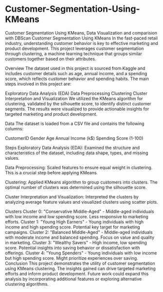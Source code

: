 # Customer-Segmentation-Using-KMeans
Customer Segmentation Using KMeans, Data Visualization and comparision with DBScan
Customer Segmentation Using KMeans
In the fast-paced retail industry, understanding customer behavior is key to effective marketing and product development. This project leverages customer segmentation through clustering, a machine learning technique that groups similar customers together based on their attributes.

Overview
The dataset used in this project is sourced from Kaggle and includes customer details such as age, annual income, and a spending score, which reflects customer behavior and spending habits. The main steps involved in this project are:

Exploratory Data Analysis (EDA)
Data Preprocessing
Clustering
Cluster Interpretation and Visualization
We utilized the KMeans algorithm for clustering, validated by the silhouette score, to identify distinct customer segments. The results were visualized to provide actionable insights for targeted marketing and product development.

Data
The dataset is loaded from a CSV file and contains the following columns:

CustomerID
Gender
Age
Annual Income (k$)
Spending Score (1-100)

Steps
Exploratory Data Analysis (EDA): Examined the structure and characteristics of the dataset, including data shape, types, and missing values.

Data Preprocessing: Scaled features to ensure equal weight in clustering. This is a crucial step before applying KMeans.

Clustering: Applied KMeans algorithm to group customers into clusters. The optimal number of clusters was determined using the silhouette score.

Cluster Interpretation and Visualization: Interpreted the clusters by analyzing average feature values and visualized clusters using scatter plots.

Clusters
Cluster 0: "Conservative Middle-Aged" - Middle-aged individuals with low income and low spending score. Less responsive to marketing efforts.
Cluster 1: "Young High Earners" - Young individuals with high income and high spending score. Potential key target for marketing campaigns.
Cluster 2: "Balanced Middle-Aged" - Middle-aged individuals with moderate income and balanced spending. Focus on value and quality in marketing.
Cluster 3: "Wealthy Savers" - High income, low spending score. Potential insights into saving behavior or dissatisfaction with offerings.
Cluster 4: "Young Spenders" - Young individuals with low income but high spending score. Might prioritize experiences over saving.
Conclusion
This project demonstrates the utility of customer segmentation using KMeans clustering. The insights gained can drive targeted marketing efforts and inform product development. Future work could expand this analysis by incorporating additional features or exploring alternative clustering algorithms.
